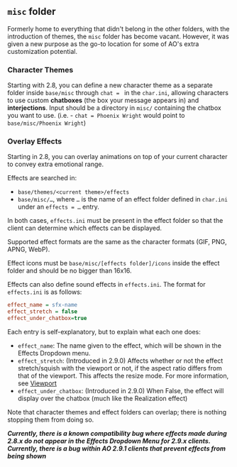 ## `misc` folder

Formerly home to everything that didn't belong in the other folders, with the introduction of themes, the `misc` folder has become vacant. However, it was given a new purpose as the go-to location for some of AO's extra customization potential.

### Character Themes

Starting with 2.8, you can define a new character theme as a separate folder inside `base/misc` through `chat = ` in the `char.ini`, allowing characters to use custom **chatboxes** (the box your message appears in) and **interjections**. Input should be a directory in `misc/` containing the chatbox you want to use. (i.e. - `chat = Phoenix Wright` would point to `base/misc/Phoenix Wright`)

### Overlay Effects

Starting in 2.8, you can overlay animations on top of your current character to convey extra emotional range.

Effects are searched in:

- `base/themes/<current theme>/effects`
- `base/misc/…`, where `…` is the name of an effect folder defined in `char.ini` under an `effects = …` entry.

In both cases, `effects.ini` must be present in the effect folder so that the client can determine which effects can be displayed.

Supported effect formats are the same as the character formats (GIF, PNG, APNG, WebP).

Effect icons must be `base/misc/[effects folder]/icons` inside the effect folder and should be no bigger than 16x16.

Effects can also define sound effects in `effects.ini`. The format for `effects.ini` is as follows:

```ini
effect_name = sfx-name
effect_stretch = false
effect_under_chatbox=true
```
Each entry is self-explanatory, but to explain what each one does:

 - `effect_name`: The name given to the effect, which will be shown in the Effects Dropdown menu.
 - `effect_stretch`: (Introduced in 2.9.0) Affects whether or not the effect stretch/squish with the viewport or not, if the aspect ratio differs from that of the viewport. This affects the resize mode. For more information, see [Viewport](viewport.md)
 - `effect_under_chatbox`: (Introduced in 2.9.0) When False, the effect will display over the chatbox (much like the Realization effect)

Note that character themes and effect folders can overlap; there is nothing stopping them from doing so.

***Currently, there is a known compatibility bug where effects made during 2.8.x do not appear in the Effects Dropdown Menu for 2.9.x clients.***
***Currently, there is a bug within AO 2.9.1 clients that prevent effects from being shown***
